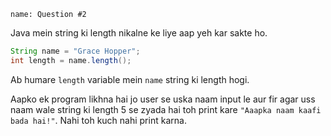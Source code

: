```ngMeta
name: Question #2
```

Java mein string ki length nikalne ke liye aap yeh kar sakte ho.

```java
String name = "Grace Hopper";
int length = name.length();
```

Ab humare `length` variable mein `name` string ki length hogi.

Aapko ek program likhna hai jo user se uska naam input le aur fir agar uss naam wale string ki length 5 se zyada hai toh print kare `"Aaapka naam kaafi bada hai!"`. Nahi toh kuch nahi print karna.
